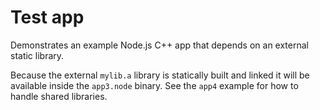 # Test app

Demonstrates an example Node.js C++ app that depends on an external static library.

Because the external `mylib.a` library is statically built and linked it will be available inside the `app3.node` binary. See the `app4` example for how to handle shared libraries.
